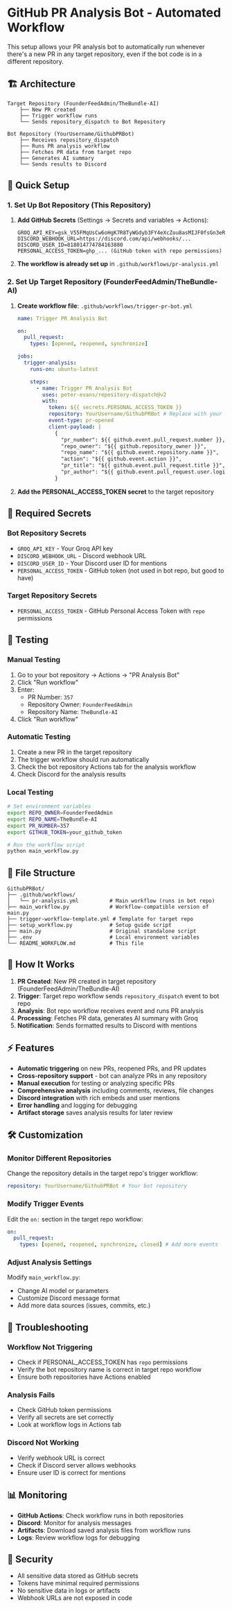# GitHub PR Analysis Bot - Automated Workflow

This setup allows your PR analysis bot to automatically run whenever there's a new PR in any target repository, even if the bot code is in a different repository.

## 🏗️ Architecture

```
Target Repository (FounderFeedAdmin/TheBundle-AI)
    ├── New PR created
    ├── Trigger workflow runs
    └── Sends repository_dispatch to Bot Repository

Bot Repository (YourUsername/GithubPRBot)
    ├── Receives repository_dispatch
    ├── Runs PR analysis workflow
    ├── Fetches PR data from target repo
    ├── Generates AI summary
    └── Sends results to Discord
```

## 🚀 Quick Setup

### 1. Set Up Bot Repository (This Repository)

1. **Add GitHub Secrets** (Settings → Secrets and variables → Actions):

   ```
   GROQ_API_KEY=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
   DISCORD_WEBHOOK_URL=https://discord.com/api/webhooks/...
   DISCORD_USER_ID=818014774784163880
   PERSONAL_ACCESS_TOKEN=ghp_... (GitHub token with repo permissions)
   ```

2. **The workflow is already set up** in `.github/workflows/pr-analysis.yml`

### 2. Set Up Target Repository (FounderFeedAdmin/TheBundle-AI)

1. **Create workflow file**: `.github/workflows/trigger-pr-bot.yml`

   ```yaml
   name: Trigger PR Analysis Bot

   on:
     pull_request:
       types: [opened, reopened, synchronize]

   jobs:
     trigger-analysis:
       runs-on: ubuntu-latest

       steps:
         - name: Trigger PR Analysis Bot
           uses: peter-evans/repository-dispatch@v2
           with:
             token: ${{ secrets.PERSONAL_ACCESS_TOKEN }}
             repository: YourUsername/GithubPRBot # Replace with your bot repo
             event-type: pr-opened
             client-payload: |
               {
                 "pr_number": ${{ github.event.pull_request.number }},
                 "repo_owner": "${{ github.repository_owner }}",
                 "repo_name": "${{ github.event.repository.name }}",
                 "action": "${{ github.event.action }}",
                 "pr_title": "${{ github.event.pull_request.title }}",
                 "pr_author": "${{ github.event.pull_request.user.login }}"
               }
   ```

2. **Add the PERSONAL_ACCESS_TOKEN secret** to the target repository

## 🔑 Required Secrets

### Bot Repository Secrets

- `GROQ_API_KEY` - Your Groq API key
- `DISCORD_WEBHOOK_URL` - Discord webhook URL
- `DISCORD_USER_ID` - Your Discord user ID for mentions
- `PERSONAL_ACCESS_TOKEN` - GitHub token (not used in bot repo, but good to have)

### Target Repository Secrets

- `PERSONAL_ACCESS_TOKEN` - GitHub Personal Access Token with `repo` permissions

## 🧪 Testing

### Manual Testing

1. Go to your bot repository → Actions → "PR Analysis Bot"
2. Click "Run workflow"
3. Enter:
   - PR Number: `357`
   - Repository Owner: `FounderFeedAdmin`
   - Repository Name: `TheBundle-AI`
4. Click "Run workflow"

### Automatic Testing

1. Create a new PR in the target repository
2. The trigger workflow should run automatically
3. Check the bot repository Actions tab for the analysis workflow
4. Check Discord for the analysis results

### Local Testing

```bash
# Set environment variables
export REPO_OWNER=FounderFeedAdmin
export REPO_NAME=TheBundle-AI
export PR_NUMBER=357
export GITHUB_TOKEN=your_github_token

# Run the workflow script
python main_workflow.py
```

## 📁 File Structure

```
GithubPRBot/
├── .github/workflows/
│   └── pr-analysis.yml          # Main workflow (runs in bot repo)
├── main_workflow.py             # Workflow-compatible version of main.py
├── trigger-workflow-template.yml # Template for target repo
├── setup_workflow.py            # Setup guide script
├── main.py                      # Original standalone script
├── .env                         # Local environment variables
└── README_WORKFLOW.md           # This file
```

## 🔄 How It Works

1. **PR Created**: New PR created in target repository (FounderFeedAdmin/TheBundle-AI)
2. **Trigger**: Target repo workflow sends `repository_dispatch` event to bot repo
3. **Analysis**: Bot repo workflow receives event and runs PR analysis
4. **Processing**: Fetches PR data, generates AI summary with Groq
5. **Notification**: Sends formatted results to Discord with mentions

## ⚡ Features

- **Automatic triggering** on new PRs, reopened PRs, and PR updates
- **Cross-repository support** - bot can analyze PRs in any repository
- **Manual execution** for testing or analyzing specific PRs
- **Comprehensive analysis** including comments, reviews, file changes
- **Discord integration** with rich embeds and user mentions
- **Error handling** and logging for debugging
- **Artifact storage** saves analysis results for later review

## 🛠️ Customization

### Monitor Different Repositories

Change the repository details in the target repo's trigger workflow:

```yaml
repository: YourUsername/GithubPRBot # Your bot repository
```

### Modify Trigger Events

Edit the `on:` section in the target repo workflow:

```yaml
on:
  pull_request:
    types: [opened, reopened, synchronize, closed] # Add more events
```

### Adjust Analysis Settings

Modify `main_workflow.py`:

- Change AI model or parameters
- Customize Discord message format
- Add more data sources (issues, commits, etc.)

## 🚨 Troubleshooting

### Workflow Not Triggering

- Check if PERSONAL_ACCESS_TOKEN has `repo` permissions
- Verify the bot repository name is correct in target repo workflow
- Ensure both repositories have Actions enabled

### Analysis Fails

- Check GitHub token permissions
- Verify all secrets are set correctly
- Look at workflow logs in Actions tab

### Discord Not Working

- Verify webhook URL is correct
- Check if Discord server allows webhooks
- Ensure user ID is correct for mentions

## 📊 Monitoring

- **GitHub Actions**: Check workflow runs in both repositories
- **Discord**: Monitor for analysis messages
- **Artifacts**: Download saved analysis files from workflow runs
- **Logs**: Review workflow logs for debugging

## 🔐 Security

- All sensitive data stored as GitHub secrets
- Tokens have minimal required permissions
- No sensitive data in logs or artifacts
- Webhook URLs are not exposed in code
